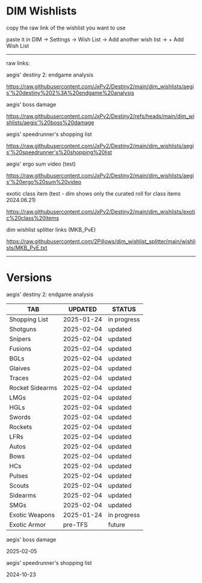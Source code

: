 # DIM Wishlists

copy the raw link of the wishlist you want to use

paste it in DIM -> Settings -> Wish List -> Add another wish list -> + Add Wish List

---

raw links:

aegis' destiny 2: endgame analysis

https://raw.githubusercontent.com/JxPv2/Destiny2/main/dim_wishlists/aegis'%20destiny%202%3A%20endgame%20analysis

aegis' boss damage

https://raw.githubusercontent.com/JxPv2/Destiny2/refs/heads/main/dim_wishlists/aegis'%20boss%20damage

aegis' speedrunner's shopping list

https://raw.githubusercontent.com/JxPv2/Destiny2/main/dim_wishlists/aegis'%20speedrunner's%20shopping%20list

aegis' ergo sum video (test)

https://raw.githubusercontent.com/JxPv2/Destiny2/main/dim_wishlists/aegis'%20ergo%20sum%20video

exotic class item (test - dim shows only the curated roll for class items 2024.06.21)

https://raw.githubusercontent.com/JxPv2/Destiny2/main/dim_wishlists/exotic%20class%20items

dim wishlist splitter links
(MKB_PvE)

https://raw.githubusercontent.com/2Pillows/dim_wishlist_splitter/main/wishlists/MKB_PvE.txt

---

# Versions

aegis' destiny 2: endgame analysis

| TAB             | UPDATED    | STATUS      |
| --------------- | ---------- | ----------- |
| Shopping List   | 2025-01-24 | in progress |
| Shotguns	      | 2025-02-04 | updated     |
| Snipers	        | 2025-02-04 | updated     |
| Fusions	        | 2025-02-04 | updated     |
| BGLs	          | 2025-02-04 | updated     |
| Glaives	        | 2025-02-04 | updated     |
| Traces	        | 2025-02-04 | updated     |
| Rocket Sidearms |	2025-02-04 | updated     |
| LMGs	          | 2025-02-04 | updated     |
| HGLs	          | 2025-02-04 | updated     |
| Swords	        | 2025-02-04 | updated     |
| Rockets	        | 2025-02-04 | updated     |
| LFRs	          | 2025-02-04 | updated     |
| Autos           | 2025-02-04 | updated     |
| Bows            | 2025-02-04 | updated     |
| HCs             | 2025-02-04 | updated     |
| Pulses          | 2025-02-04 | updated     |
| Scouts          | 2025-02-04 | updated     |
| Sidearms        | 2025-02-04 | updated     |
| SMGs            | 2025-02-04 | updated     |
| Exotic Weapons	| 2025-01-24 | in progress |
| Exotic Armor	  | pre-TFS	   | future      |

aegis' boss damage

2025-02-05

aegis' speedrunner's shopping list

2024-10-23

